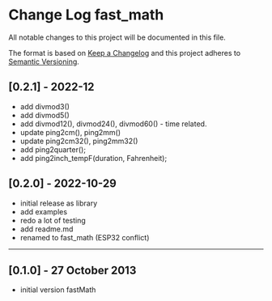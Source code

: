 # Change Log fast_math

All notable changes to this project will be documented in this file.

The format is based on [Keep a Changelog](http://keepachangelog.com/)
and this project adheres to [Semantic Versioning](http://semver.org/).


## [0.2.1] - 2022-12
- add divmod3()
- add divmod5()
- add divmod12(), divmod24(), divmod60() - time related.
- update ping2cm(), ping2mm()
- update ping2cm32(), ping2mm32()
- add ping2quarter();
- add ping2inch_tempF(duration, Fahrenheit);


## [0.2.0] - 2022-10-29
- initial release as library
- add examples
- redo a lot of testing
- add readme.md
- renamed to fast_math (ESP32 conflict)

----

## [0.1.0] - 27 October 2013
- initial version fastMath
